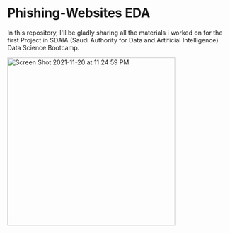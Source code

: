 # Phishing-Websites EDA

In this repository, I'll be gladly sharing all the materials i worked on for the first Project in SDAIA (Saudi Authority for Data and Artificial Intelligence) Data Science Bootcamp.

<img width="379" alt="Screen Shot 2021-11-20 at 11 24 59 PM" src="https://user-images.githubusercontent.com/93079431/142739984-29716bd9-5f51-4220-9b91-e14f0a897745.png">
